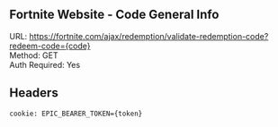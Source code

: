 ## Fortnite Website - Code General Info

URL: https://fortnite.com/ajax/redemption/validate-redemption-code?redeem-code={code} \
Method: GET \
Auth Required: Yes

## Headers
```
cookie: EPIC_BEARER_TOKEN={token}
```
